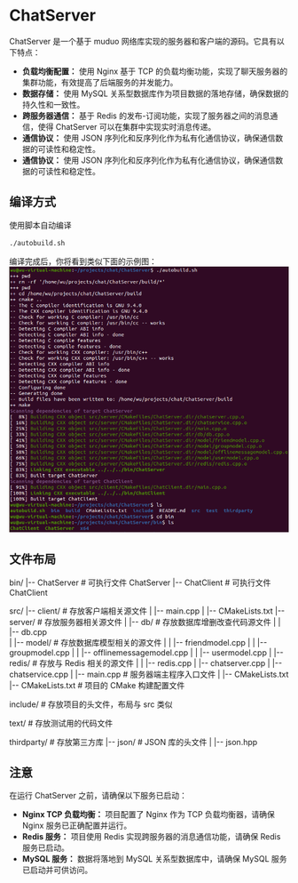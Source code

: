 # ChatServer

ChatServer 是一个基于 muduo 网络库实现的服务器和客户端的源码。它具有以下特点：

- **负载均衡配置：** 使用 Nginx 基于 TCP 的负载均衡功能，实现了聊天服务器的集群功能，有效提高了后端服务的并发能力。
- **数据存储：** 使用 MySQL 关系型数据库作为项目数据的落地存储，确保数据的持久性和一致性。
- **跨服务器通信：** 基于 Redis 的发布-订阅功能，实现了服务器之间的消息通信，使得 ChatServer 可以在集群中实现实时消息传递。
- **通信协议：** 使用 JSON 序列化和反序列化作为私有化通信协议，确保通信数据的可读性和稳定性。
- **通信协议：** 使用 JSON 序列化和反序列化作为私有化通信协议，确保通信数据的可读性和稳定性。

  
## 编译方式

使用脚本自动编译
```bash
./autobuild.sh
```
编译完成后，你将看到类似下面的示例图：
![编译示例图](编译示意图.png)

## 文件布局
bin/
|-- ChatServer          # 可执行文件 ChatServer
|-- ChatClient          # 可执行文件 ChatClient

src/
|-- client/             # 存放客户端相关源文件
|   |-- main.cpp
|   |-- CMakeLists.txt
|-- server/             # 存放服务器相关源文件
|   |-- db/             # 存放数据库增删改查代码源文件
|   |   |-- db.cpp      
|   |-- model/          # 存放数据库模型相关的源文件
|   |   |-- friendmodel.cpp 
|   |   |-- groupmodel.cpp 
|   |   |-- offlinemessagemodel.cpp
|   |   |-- usermodel.cpp
|   |-- redis/          # 存放与 Redis 相关的源文件
|   |   |-- redis.cpp
|   |-- chatserver.cpp 
|   |-- chatservice.cpp 
|   |-- main.cpp        # 服务器端主程序入口文件
|   |-- CMakeLists.txt
|-- CMakeLists.txt      # 项目的 CMake 构建配置文件

include/                # 存放项目的头文件，布局与 src 类似

text/                   # 存放测试用的代码文件

thirdparty/             # 存放第三方库
|-- json/               # JSON 库的头文件
|   |-- json.hpp



## 注意
在运行 ChatServer 之前，请确保以下服务已启动：
- **Nginx TCP 负载均衡：** 项目配置了 Nginx 作为 TCP 负载均衡器，请确保 Nginx 服务已正确配置并运行。
- **Redis 服务：** 项目使用 Redis 实现跨服务器的消息通信功能，请确保 Redis 服务已启动。
- **MySQL 服务：** 数据将落地到 MySQL 关系型数据库中，请确保 MySQL 服务已启动并可供访问。
